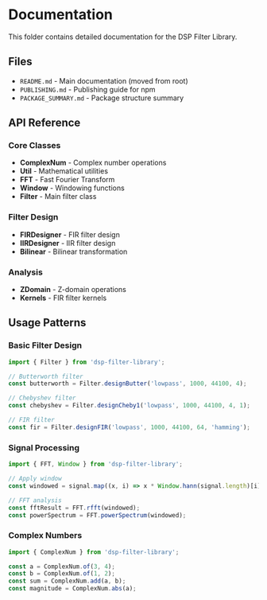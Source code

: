 # Documentation

This folder contains detailed documentation for the DSP Filter Library.

## Files

- `README.md` - Main documentation (moved from root)
- `PUBLISHING.md` - Publishing guide for npm
- `PACKAGE_SUMMARY.md` - Package structure summary

## API Reference

### Core Classes

- **ComplexNum** - Complex number operations
- **Util** - Mathematical utilities
- **FFT** - Fast Fourier Transform
- **Window** - Windowing functions
- **Filter** - Main filter class

### Filter Design

- **FIRDesigner** - FIR filter design
- **IIRDesigner** - IIR filter design
- **Bilinear** - Bilinear transformation

### Analysis

- **ZDomain** - Z-domain operations
- **Kernels** - FIR filter kernels

## Usage Patterns

### Basic Filter Design

```javascript
import { Filter } from 'dsp-filter-library';

// Butterworth filter
const butterworth = Filter.designButter('lowpass', 1000, 44100, 4);

// Chebyshev filter
const chebyshev = Filter.designCheby1('lowpass', 1000, 44100, 4, 1);

// FIR filter
const fir = Filter.designFIR('lowpass', 1000, 44100, 64, 'hamming');
```

### Signal Processing

```javascript
import { FFT, Window } from 'dsp-filter-library';

// Apply window
const windowed = signal.map((x, i) => x * Window.hann(signal.length)[i]);

// FFT analysis
const fftResult = FFT.rfft(windowed);
const powerSpectrum = FFT.powerSpectrum(windowed);
```

### Complex Numbers

```javascript
import { ComplexNum } from 'dsp-filter-library';

const a = ComplexNum.of(3, 4);
const b = ComplexNum.of(1, 2);
const sum = ComplexNum.add(a, b);
const magnitude = ComplexNum.abs(a);
```
